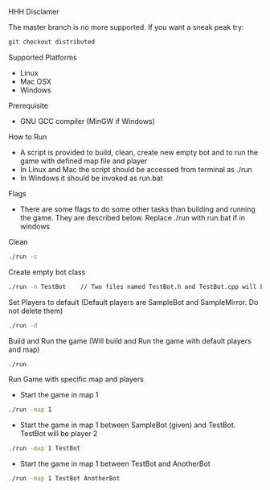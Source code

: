 HHH Disclamer

The master branch is no more supported. If you want a sneak peak try:

```bash
git checkout distributed
```

Supported Platforms

- Linux
- Mac OSX
- Windows

Prerequisite

- GNU GCC compiler (MinGW if Windows)

How to Run

- A script is provided to build, clean, create new empty bot and to run the game with defined map file and player
- In Linux and Mac the script should be accessed from terminal as ./run
- In Windows it should be invoked as run.bat

Flags

- There are some flags to do some other tasks than building and running the game. They are described below. Replace ./run with run.bat if in windows

Clean

```bash
./run -c
```

Create empty bot class

```bash
./run -n TestBot	// Two files named TestBot.h and TestBot.cpp will be created
```

Set Players to default (Default players are SampleBot and SampleMirror. Do not delete them)

```bash
./run -d
```

Build and Run the game (Will build and Run the game with default players and map)

```bash
./run
```

Run Game with specific map and players

- Start the game in map 1
```bash
./run -map 1
```
- Start the game in map 1 between SampleBot (given) and TestBot. TestBot will be player 2
```bash
./run -map 1 TestBot
```
- Start the game in map 1 between TestBot and AnotherBot
```bash
./run -map 1 TestBot AnotherBot
```